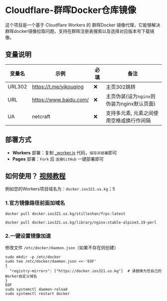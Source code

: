 # Cloudflare-群晖Docker仓库镜像
这个项目是一个基于 Cloudflare Workers 的 群晖Docker 镜像代理，它能够解决群晖docker镜像拉取问题，支持在群晖注册表搜索以及选择对应版本号下载镜像。
## 变量说明

| 变量名 | 示例 | 必填 | 备注 | 
|--|--|--|--|
| URL302 | https://t.me/yikouqing |❌| 主页302跳转 |
| URL | https://www.baidu.com/ |❌| 主页伪装(设为`nginx`则伪装为nginx默认页面) |
| UA | netcraft |❌| 支持多元素, 元素之间使用空格或换行作间隔 |

## 部署方式

- **Workers** 部署：复制 [_worker.js](https://github.com/yikouqing/Workers-Docker/blob/main/_worker.js) 代码，`保存并部署`即可
- **Pages** 部署：`Fork` 后 `连接GitHub` 一键部署即可

## 如何使用？ [视频教程](https://www.youtube.com/watch?v=6Wsa1aSMldc)

例如您的Workers项目域名为：`docker.ios321.us.kg`；5

### 1.官方镜像路径前面加域名
```shell
docker pull docker.ios321.us.kg/stilleshan/frpc:latest
```
```shell
docker pull docker.ios321.us.kg/library/nginx:stable-alpine3.19-perl
```

### 2.一键设置镜像加速
修改文件 `/etc/docker/daemon.json`（如果不存在则创建）
```shell
sudo mkdir -p /etc/docker
sudo tee /etc/docker/daemon.json <<-'EOF'
{
  "registry-mirrors": ["https://docker.ios321.us.kg"]  # 请替换为您自己的Worker自定义域名
}
EOF
sudo systemctl daemon-reload
sudo systemctl restart docker
